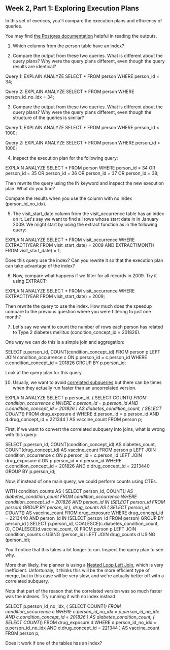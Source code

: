 ## Week 2, Part 1: Exploring Execution Plans

In this set of exerices, you'll compare the execution plans and efficiency of queries. 

You may find [the Postgres documentation](https://www.postgresql.org/docs/current/using-explain.html) helpful in reading the outputs.

1. Which columns from the person table have an index?

2. Compare the output from these two queries. What is different about the query plans? Why were the query plans different, even though the query results are identical?

Query 1:
EXPLAIN ANALYZE
SELECT *
FROM person
WHERE person_id = 34;

Query 2:
EXPLAIN ANALYZE
SELECT *
FROM person
WHERE person_id_no_idx = 34;

3. Compare the output from these two queries. What is different about the query plans? Why were the query plans different, even though the structure of the queries is similar?

Query 1:
EXPLAIN ANALYZE
SELECT *
FROM person
WHERE person_id < 1000;

Query 2:
EXPLAIN ANALYZE
SELECT *
FROM person
WHERE person_id > 1000;

4. Inspect the execution plan for the following query:

EXPLAIN ANALYZE
SELECT *
FROM person
WHERE person_id = 34
   OR person_id = 35
   OR person_id = 36
   OR person_id = 37
   OR person_id = 38;

Then rewrite the query using the IN keyword and inspect the new execution plan. What do you find?

Compare the results when you use the column with no index (person_id_no_idx).

5. The visit_start_date column from the visit_occurrence table has an index on it. Let's say we want to find all rows whose start date in in January 2009. We might start by using the extract function as in the following query: 

EXPLAIN ANALYZE
SELECT *
FROM visit_occurrence
WHERE EXTRACT(YEAR FROM visit_start_date) = 2009 AND EXTRACT(MONTH FROM visit_start_date) = 1;

Does this query use the index? Can you rewrite it so that the execution plan can take advantage of the index? 


6. Now, compare what happens if we filter for all records in 2009. Try it using EXTRACT:

EXPLAIN ANALYZE
SELECT *
FROM visit_occurrence
WHERE EXTRACT(YEAR FROM visit_start_date) = 2009;

Then rewrite the query to use the index. How much does the speedup compare to the previous question where you were filtering to just one month?

7. Let's say we want to count the number of rows each person has related to Type 2 diabetes mellitus (condition_concept_id = 201826).

One way we can do this is a simple join and aggregation:

SELECT p.person_id, COUNT(condition_concept_id)
FROM person p
LEFT JOIN condition_occurrence c
ON p.person_id = c.person_id
WHERE c.condition_concept_id = 201826
GROUP BY p.person_id;

Look at the query plan for this query.


10. Usually, we want to avoid [correlated subqueries](https://www.geeksforgeeks.org/sql/sql-correlated-subqueries/) but there can be times when they actually run faster than an uncorrelated version.

EXPLAIN ANALYZE
SELECT p.person_id,
       (
         SELECT COUNT(*)
         FROM condition_occurrence c
         WHERE c.person_id = p.person_id
           AND c.condition_concept_id = 201826 
       ) AS diabetes_condition_count,
       (
         SELECT COUNT(*)
         FROM drug_exposure d
         WHERE d.person_id = p.person_id
           AND d.drug_concept_id = 221344
       ) AS vaccine_count
FROM person p;

First, if we want to convert the correlated subquery into joins, what is wrong with this query:

SELECT 
	p.person_id, 
	COUNT(condition_concept_id) AS diabetes_count,
	COUNT(drug_concept_id) AS vaccine_count
FROM person p
LEFT JOIN condition_occurrence c
ON p.person_id = c.person_id
LEFT JOIN drug_exposure d
ON p.person_id = d.person_id
WHERE c.condition_concept_id = 201826 AND d.drug_concept_id = 2213440
GROUP BY p.person_id;


Now, if instead of one main query, we could perform counts using CTEs.

WITH condition_counts AS (
    SELECT person_id, COUNT(*) AS diabetes_condition_count
    FROM condition_occurrence
    WHERE condition_concept_id = 201826
      AND person_id IN (SELECT person_id FROM person)
    GROUP BY person_id
),
drug_counts AS (
    SELECT person_id, COUNT(*) AS vaccine_count
    FROM drug_exposure
    WHERE drug_concept_id = 2213440
      AND person_id IN (SELECT person_id FROM person)
    GROUP BY person_id
)
SELECT p.person_id,
       COALESCE(c.diabetes_condition_count, 0),
       COALESCE(d.vaccine_count, 0)
FROM person p
LEFT JOIN condition_counts c USING (person_id)
LEFT JOIN drug_counts d USING (person_id);

You'll notice that this takes a lot longer to run. Inspect the query plan to see why. 

More than likely, the planner is using a [Nested Loop Left Join](https://pganalyze.com/docs/explain/join-nodes/nested-loop), which is very inefficient. Unfortunaly, it thinks this will be the more efficient type of merge, but in this case will be very slow, and we're actually better off with a correlated subquery. 

Note that part of the reason that the correlated version was so much faster was the indexes. Try running it with no index instead:

SELECT p.person_id_no_idx,
       (
         SELECT COUNT(*)
         FROM condition_occurrence c
         WHERE c.person_id_no_idx = p.person_id_no_idx
           AND c.condition_concept_id = 201826 
       ) AS diabetes_condition_count,
       (
         SELECT COUNT(*)
         FROM drug_exposure d
         WHERE d.person_id_no_idx = p.person_id_no_idx
           AND d.drug_concept_id = 221344
       ) AS vaccine_count
FROM person p;

Does it work if one of the tables has an index?
